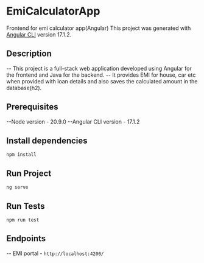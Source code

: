 # EmiCalculatorApp
Frontend for emi calculator app(Angular)
This project was generated with [Angular CLI](https://github.com/angular/angular-cli) version 17.1.2.

## Description
 -- This project is a full-stack web application developed using Angular for the frontend and Java for the backend.
 -- It provides EMI for house, car etc when provided with loan details and also saves the calculated amount in the database(h2).

## Prerequisites
  --Node version - 20.9.0
  --Angular CLI version - 17.1.2

## Install dependencies
`npm install`

## Run Project
`ng serve`

## Run Tests
`npm run test`

## Endpoints
  -- EMI portal - `http://localhost:4200/`

